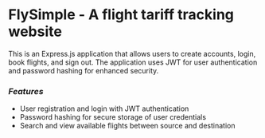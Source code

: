 <h1>FlySimple - A flight tariff tracking website</h1>

<p>This is an Express.js application that allows users to create accounts, login, book flights, and sign out. The application uses JWT for user authentication and password hashing for enhanced security.</p>

<h3><i>Features</i></h3>
<ul>
<li>User registration and login with JWT authentication</li>
<li>Password hashing for secure storage of user credentials</li>
<li>Search and view available flights between source and destination</li>
</ul>

